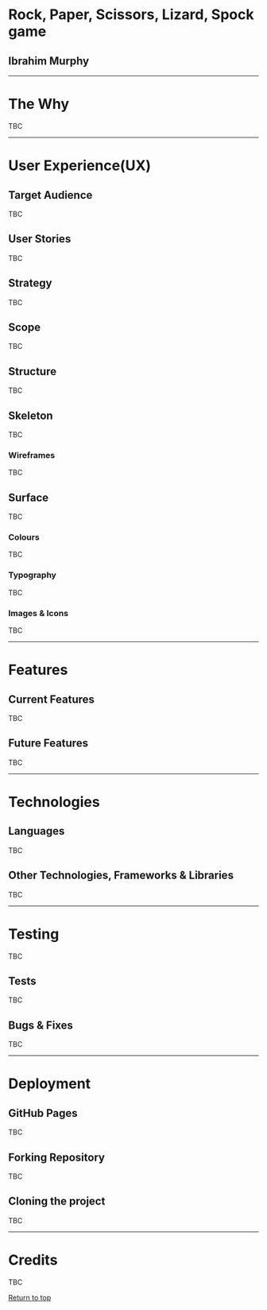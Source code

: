 <h1>Rock, Paper, Scissors, Lizard, Spock game</h1>
<h2>Ibrahim Murphy</h2>
<hr>
<h1>The Why</h1>
<p>TBC</p>
<hr>
<h1>User Experience(UX)</h1>
<h2>Target Audience</h2>
<p>TBC</p>
<h2>User Stories</h2>
<p>TBC</p>
<h2>Strategy</h2>
<p>TBC</p>
<h2>Scope</h2>
<p>TBC</p>
<h2>Structure</h2>
<p>TBC</p>
<h2>Skeleton</h2>
<p>TBC</p>
<h3>Wireframes</h3>
<p>TBC</p>

<h2>Surface</h2>
<p>TBC</p>
<h3>Colours</h3>
<p>TBC</p>
<h3>Typography</h3>
<p>TBC</p>
<h3>Images & Icons</h3>
<p>TBC</p>
<hr>
<h1>Features</h1>
<h2>Current Features</h2>
<p>TBC</p>
<h2>Future Features</h2>
<p>TBC</p>
<hr>
<h1>Technologies</h1>
<h2>Languages</h2>
<p>TBC</p>
<h2>Other Technologies, Frameworks & Libraries</h2>
<p>TBC</p>
<hr>
<h1>Testing</h1>
<p>TBC</p>
<h2>Tests</h2>
<p>TBC</p>
<h2>Bugs & Fixes</h2>
<p>TBC</p>
<hr>
<h1>Deployment</h1>
<h2>GitHub Pages</h2>
<p>TBC</p>
<h2>Forking Repository</h2>
<p>TBC</p>
<h2>Cloning the project</h2>
<p>TBC</p>
<hr>
<h1>Credits</h1>
<p>TBC</p>
<a href="#top" alt="return to top">Return to top</a>